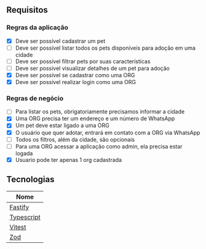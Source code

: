 ## Requisitos

### Regras da aplicação

- [x] Deve ser possível cadastrar um pet
- [ ] Deve ser possível listar todos os pets disponíveis para adoção em uma cidade
- [ ] Deve ser possível filtrar pets por suas características
- [ ] Deve ser possível visualizar detalhes de um pet para adoção
- [x] Deve ser possível se cadastrar como uma ORG
- [x] Deve ser possível realizar login como uma ORG

### Regras de negócio

- [ ] Para listar os pets, obrigatoriamente precisamos informar a cidade
- [x] Uma ORG precisa ter um endereço e um número de WhatsApp
- [x] Um pet deve estar ligado a uma ORG
- [x] O usuário que quer adotar, entrará em contato com a ORG via WhatsApp
- [ ] Todos os filtros, além da cidade, são opcionais
- [ ] Para uma ORG acessar a aplicação como admin, ela precisa estar logada
- [x] Usuario pode ter apenas 1 org cadastrada

## Tecnologias

| Nome                                          |
| --------------------------------------------- |
| [Fastify](https://fastify.dev/)               |
| [Typescript](https://www.typescriptlang.org/) |
| [Vitest](https://vitest.dev/)                 |
| [Zod](https://zod.dev/)                       |
